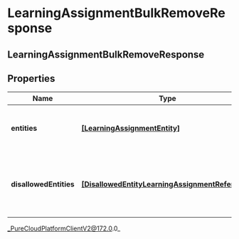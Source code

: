 # LearningAssignmentBulkRemoveResponse

## LearningAssignmentBulkRemoveResponse

## Properties

|Name | Type | Description | Notes|
|------------ | ------------- | ------------- | -------------|
| **entities** | [**[LearningAssignmentEntity]**]([LearningAssignmentEntity]) | The learning assignments that were removed successfully | [optional] |
| **disallowedEntities** | [**[DisallowedEntityLearningAssignmentReference]**]([DisallowedEntityLearningAssignmentReference]) | The learning assignments that were not removed due to missing permissions | [optional] |



_PureCloudPlatformClientV2@172.0.0_

